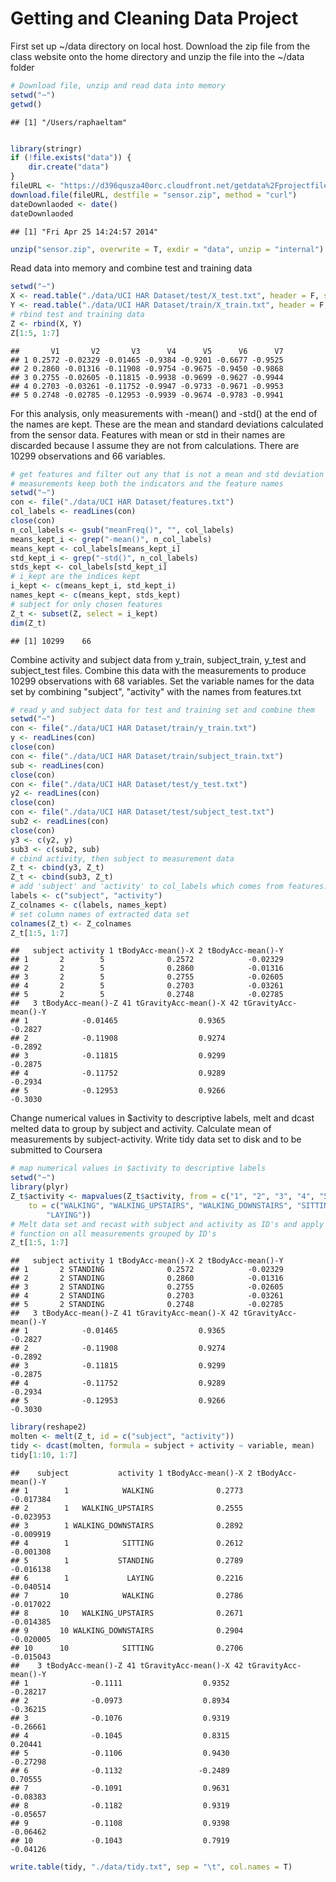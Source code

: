 Getting and Cleaning Data Project
========================================================
First set up ~/data directory on local host. 
Download the zip file from the class website onto the home directory and unzip the file into the ~/data folder


```r
# Download file, unzip and read data into memory
setwd("~")
getwd()
```

```
## [1] "/Users/raphaeltam"
```

```r

library(stringr)
if (!file.exists("data")) {
    dir.create("data")
}
fileURL <- "https://d396qusza40orc.cloudfront.net/getdata%2Fprojectfiles%2FUCI%20HAR%20Dataset.zip"
download.file(fileURL, destfile = "sensor.zip", method = "curl")
dateDownlaoded <- date()
dateDownlaoded
```

```
## [1] "Fri Apr 25 14:24:57 2014"
```

```r
unzip("sensor.zip", overwrite = T, exdir = "data", unzip = "internal")
```

Read data into memory and combine test and training data

```r
setwd("~")
X <- read.table("./data/UCI HAR Dataset/test/X_test.txt", header = F, sep = "")
Y <- read.table("./data/UCI HAR Dataset/train/X_train.txt", header = F, sep = "")
# rbind test and training data
Z <- rbind(X, Y)
Z[1:5, 1:7]
```

```
##       V1       V2       V3      V4      V5      V6      V7
## 1 0.2572 -0.02329 -0.01465 -0.9384 -0.9201 -0.6677 -0.9525
## 2 0.2860 -0.01316 -0.11908 -0.9754 -0.9675 -0.9450 -0.9868
## 3 0.2755 -0.02605 -0.11815 -0.9938 -0.9699 -0.9627 -0.9944
## 4 0.2703 -0.03261 -0.11752 -0.9947 -0.9733 -0.9671 -0.9953
## 5 0.2748 -0.02785 -0.12953 -0.9939 -0.9674 -0.9783 -0.9941
```

For this analysis, only measurements with -mean() and -std() at the end of the names are kept.  These are the mean and standard deviations calculated from the sensor data.  Features with mean or std in their names are discarded because I assume they are not from calculations.  There are 10299 observations and 66 variables.

```r
# get features and filter out any that is not a mean and std deviation of
# measurements keep both the indicators and the feature names
setwd("~")
con <- file("./data/UCI HAR Dataset/features.txt")
col_labels <- readLines(con)
close(con)
n_col_labels <- gsub("meanFreq()", "", col_labels)
means_kept_i <- grep("-mean()", n_col_labels)
means_kept <- col_labels[means_kept_i]
std_kept_i <- grep("-std()", n_col_labels)
stds_kept <- col_labels[std_kept_i]
# i_kept are the indices kept
i_kept <- c(means_kept_i, std_kept_i)
names_kept <- c(means_kept, stds_kept)
# subject for only chosen features
Z_t <- subset(Z, select = i_kept)
dim(Z_t)
```

```
## [1] 10299    66
```

Combine activity and subject data from y_train, subject_train, y_test and subject_test files.  Combine this data
with the measurements to produce 10299 observations with 68 variables.  Set the variable names for the data set 
by combining "subject", "activity" with the names from features.txt

```r
# read y and subject data for test and training set and combine them
setwd("~")
con <- file("./data/UCI HAR Dataset/train/y_train.txt")
y <- readLines(con)
close(con)
con <- file("./data/UCI HAR Dataset/train/subject_train.txt")
sub <- readLines(con)
close(con)
con <- file("./data/UCI HAR Dataset/test/y_test.txt")
y2 <- readLines(con)
close(con)
con <- file("./data/UCI HAR Dataset/test/subject_test.txt")
sub2 <- readLines(con)
close(con)
y3 <- c(y2, y)
sub3 <- c(sub2, sub)
# cbind activity, then subject to measurement data
Z_t <- cbind(y3, Z_t)
Z_t <- cbind(sub3, Z_t)
# add 'subject' and 'activity' to col_labels which comes from features.txt
labels <- c("subject", "activity")
Z_colnames <- c(labels, names_kept)
# set column names of extracted data set
colnames(Z_t) <- Z_colnames
Z_t[1:5, 1:7]
```

```
##   subject activity 1 tBodyAcc-mean()-X 2 tBodyAcc-mean()-Y
## 1       2        5              0.2572            -0.02329
## 2       2        5              0.2860            -0.01316
## 3       2        5              0.2755            -0.02605
## 4       2        5              0.2703            -0.03261
## 5       2        5              0.2748            -0.02785
##   3 tBodyAcc-mean()-Z 41 tGravityAcc-mean()-X 42 tGravityAcc-mean()-Y
## 1            -0.01465                  0.9365                 -0.2827
## 2            -0.11908                  0.9274                 -0.2892
## 3            -0.11815                  0.9299                 -0.2875
## 4            -0.11752                  0.9289                 -0.2934
## 5            -0.12953                  0.9266                 -0.3030
```

Change numerical values in $activity to descriptive labels, melt and dcast melted data to group by subject
and activity.  Calculate mean of measurements by subject-activity.
Write tidy data set to disk and to be submitted to Coursera

```r
# map numerical values in $activity to descriptive labels
setwd("~")
library(plyr)
Z_t$activity <- mapvalues(Z_t$activity, from = c("1", "2", "3", "4", "5", "6"), 
    to = c("WALKING", "WALKING_UPSTAIRS", "WALKING_DOWNSTAIRS", "SITTING", "STANDING", 
        "LAYING"))
# Melt data set and recast with subject and activity as ID's and apply mean
# function on all measurements grouped by ID's
Z_t[1:5, 1:7]
```

```
##   subject activity 1 tBodyAcc-mean()-X 2 tBodyAcc-mean()-Y
## 1       2 STANDING              0.2572            -0.02329
## 2       2 STANDING              0.2860            -0.01316
## 3       2 STANDING              0.2755            -0.02605
## 4       2 STANDING              0.2703            -0.03261
## 5       2 STANDING              0.2748            -0.02785
##   3 tBodyAcc-mean()-Z 41 tGravityAcc-mean()-X 42 tGravityAcc-mean()-Y
## 1            -0.01465                  0.9365                 -0.2827
## 2            -0.11908                  0.9274                 -0.2892
## 3            -0.11815                  0.9299                 -0.2875
## 4            -0.11752                  0.9289                 -0.2934
## 5            -0.12953                  0.9266                 -0.3030
```

```r
library(reshape2)
molten <- melt(Z_t, id = c("subject", "activity"))
tidy <- dcast(molten, formula = subject + activity ~ variable, mean)
tidy[1:10, 1:7]
```

```
##    subject           activity 1 tBodyAcc-mean()-X 2 tBodyAcc-mean()-Y
## 1        1            WALKING              0.2773           -0.017384
## 2        1   WALKING_UPSTAIRS              0.2555           -0.023953
## 3        1 WALKING_DOWNSTAIRS              0.2892           -0.009919
## 4        1            SITTING              0.2612           -0.001308
## 5        1           STANDING              0.2789           -0.016138
## 6        1             LAYING              0.2216           -0.040514
## 7       10            WALKING              0.2786           -0.017022
## 8       10   WALKING_UPSTAIRS              0.2671           -0.014385
## 9       10 WALKING_DOWNSTAIRS              0.2904           -0.020005
## 10      10            SITTING              0.2706           -0.015043
##    3 tBodyAcc-mean()-Z 41 tGravityAcc-mean()-X 42 tGravityAcc-mean()-Y
## 1              -0.1111                  0.9352                -0.28217
## 2              -0.0973                  0.8934                -0.36215
## 3              -0.1076                  0.9319                -0.26661
## 4              -0.1045                  0.8315                 0.20441
## 5              -0.1106                  0.9430                -0.27298
## 6              -0.1132                 -0.2489                 0.70555
## 7              -0.1091                  0.9631                -0.08383
## 8              -0.1182                  0.9319                -0.05657
## 9              -0.1108                  0.9398                -0.06462
## 10             -0.1043                  0.7919                -0.04126
```

```r
write.table(tidy, "./data/tidy.txt", sep = "\t", col.names = T)
```

